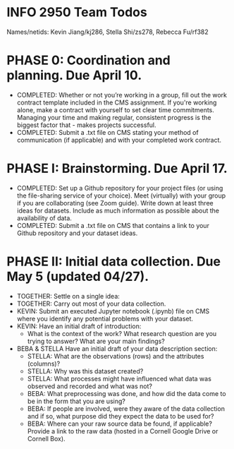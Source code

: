 # INFO 2950 Team Todos
Names/netids: Kevin Jiang/kj286, Stella Shi/zs278, Rebecca Fu/rf382

# PHASE 0: Coordination and planning. Due April 10.
- COMPLETED: Whether or not you’re working in a group, fill out the work contract template included in the CMS assignment. If you're working alone, make a contract with yourself to set clear time commitments. Managing your time and making regular, consistent progress is the biggest factor that - makes projects successful.
- COMPLETED: Submit a .txt file on CMS stating your method of communication (if applicable) and with your completed work contract.

# PHASE I: Brainstorming. Due April 17.
- COMPLETED: Set up a Github repository for your project files (or using the file-sharing service of your choice).
Meet (virtually) with your group if you are collaborating (see Zoom guide). Write down at least three ideas for datasets. Include as much information as possible about the availability of data.
- COMPLETED: Submit a .txt file on CMS that contains a link to your Github repository and your dataset ideas.

# PHASE II: Initial data collection. Due May 5 (updated 04/27).
- TOGETHER: Settle on a single idea:
- TOGETHER: Carry out most of your data collection.
- KEVIN: Submit an executed Jupyter notebook (.ipynb) file on CMS where you identify any potential problems with your dataset.
- KEVIN: Have an initial draft of introduction:
  - What is the context of the work? What research question are you trying to answer? What are your main findings?
- BEBA & STELLA Have an initial draft of your data description section:
  - STELLA: What are the observations (rows) and the attributes (columns)?
  - STELLA: Why was this dataset created?
  - STELLA: What processes might have influenced what data was observed and recorded and what was not?
  - BEBA: What preprocessing was done, and how did the data come to be in the form that you are using?
  - BEBA: If people are involved, were they aware of the data collection and if so, what purpose did they expect the data to be used for?
  - BEBA: Where can your raw source data be found, if applicable? Provide a link to the raw data (hosted in a Cornell Google Drive or Cornell Box). 
